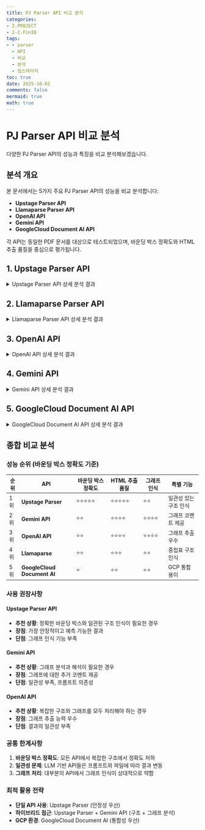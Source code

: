 ```yaml
---
title: PJ Parser API 비교 분석
categories:
- 2.PROJECT
- 2-2.FinIQ
tags:
- - parser
  - API
  - 비교
  - 분석
  - 업스테이지
toc: true
date: 2025-10-02
comments: false
mermaid: true
math: true
---
```

# PJ Parser API 비교 분석

다양한 PJ Parser API의 성능과 특징을 비교 분석해보겠습니다.

##  분석 개요

본 문서에서는 5가지 주요 PJ Parser API의 성능을 비교 분석합니다:
- **Upstage Parser API**
- **Llamaparse Parser API** 
- **OpenAI API**
- **Gemini API**
- **GoogleCloud Document AI API**

각 API는 동일한 PDF 문서를 대상으로 테스트되었으며, 바운딩 박스 정확도와 HTML 추출 품질을 중심으로 평가됩니다.

## 1. Upstage Parser API

<details>
<summary> Upstage Parser API 상세 분석 결과</summary>

###  장점: 객체 탐지 우수
- **일관성 있는 바운딩 박스**: 어노테이션 바운딩 박스 결과가 가장 일관성 있게 탐지되며, HTML 결과에서 테이블 구조를 정확하게 인식

<details>
<summary> 원본 PDF 1페이지 - 바운딩 박스 분석 결과</summary>

![Upstage Parser 바운딩 박스 결과](/assets/images/posts_img/PJ/1_parser_upstage_bbox.PNG)
</details>

<details>
<summary> HTML 추출 결과</summary>

![Upstage Parser HTML 추출 결과 1](/assets/images/posts_img/PJ/1_parser_upstage_bbox_내용.PNG)

![Upstage Parser HTML 추출 결과 2](/assets/images/posts_img/PJ/1_parser_upstage_bbox_내용2.PNG)
</details>

###  한계: 복잡한 구조 처리
- **이중 구조 표 처리**: 복잡한 이중 구조 표에서 바운딩 박스 정확도가 떨어지지만, <span style="color: #e74c3c; font-weight: bold;">HTML 결과에서는 중첩표를 정확하게 탐지</span>

<details>
<summary> 원본 PDF 2페이지 - 중첩표 바운딩 박스 분석</summary>

![Upstage Parser 중첩표 바운딩 박스 결과](/assets/images/posts_img/PJ/1_parser_upstage_bbox2.PNG)
</details>

<details>
<summary> HTML 추출 결과</summary>

![Upstage Parser 중첩표 HTML 추출 결과](/assets/images/posts_img/PJ/1_parser_upstage_bbox2_분석.PNG)
</details>

###  한계: 그래프 인식 부족
- **중첩 표 내 그래프**: 중첩 표 안에 있는 그래프를 인식하지 못함 

<details>
<summary> 원본 PDF 3페이지 - 그래프 바운딩 박스 분석</summary>

![Upstage Parser 그래프 바운딩 박스 결과](/assets/images/posts_img/PJ/1_parser_upstage_bbox3.PNG)
</details>

<details>
<summary> HTML 추출 결과</summary>

![Upstage Parser 그래프 HTML 추출 결과](/assets/images/posts_img/PJ/1_parser_upstage_bbox3_분석.PNG)
</details>

</details>

## 2. Llamaparse Parser API

<details>
<summary> Llamaparse Parser API 상세 분석 결과</summary>

###  한계: 기본 표 처리 부족
- **표 처리**: 바운딩 박스가 부정확하며, 단일 표 형식에서도 정확한 추출이 어려움

<details>
<summary> 원본 PDF 1페이지 - 바운딩 박스 분석 결과</summary>

![Llamaparse Parser 바운딩 박스 결과](/assets/images/posts_img/PJ/02_Llamaparse_bbox.PNG)
</details>

<details>
<summary> HTML 추출 결과</summary>

![Llamaparse Parser HTML 추출 결과](/assets/images/posts_img/PJ/02_Llamaparse_bbox_분석.PNG)
</details>

###  혼재된 결과: 중첩표 처리
- **표 처리**: 바운딩 박스가 부정확하며 중첩표 구조에서 내용이 한 칸씩 밀림 <span style="color: #e74c3c; font-weight: bold;">(빨간색 표시)</span><br>
- **긍정적 측면**: 중첩표 구조 자체는 정확하게 인식 <span style="color: #3498db; font-weight: bold;">(파란색 표시)</span>

<details>
<summary> 원본 PDF 2페이지 - 중첩표 바운딩 박스 분석</summary>

![Llamaparse Parser 중첩표 바운딩 박스 결과](/assets/images/posts_img/PJ/02_Llamaparse_bbox2.PNG)
</details>

<details>
<summary> HTML 추출 결과</summary>

![Llamaparse Parser 중첩표 HTML 추출 결과](/assets/images/posts_img/PJ/02_Llamaparse_bbox2_분석.PNG)
</details>
</details>


## 3. OpenAI API

<details>
<summary> OpenAI API 상세 분석 결과</summary>

###  한계: 일관성 부족
- **표 처리**: 바운딩 박스가 부정확하며 프롬프트와 PDF 파일에 따라 결과가 달라짐
- **일관성 문제**: 추출 결과의 일관성과 정확성이 떨어짐
- **긍정적 측면**: HTML 추출에서는 중첩표 테이블을 정확하게 인식하고 복잡한 구조도 잘 처리
<details>
<summary> 원본 PDF 1,2페이지 - 바운딩 박스 분석 결과</summary>

![OpenAI API 바운딩 박스 결과 1](/assets/images/posts_img/PJ/03_openAI_bbox.PNG)
![OpenAI API 바운딩 박스 결과 2](/assets/images/posts_img/PJ/03_openAI_bbox2.PNG)
</details>

<details>
<summary> HTML 추출 결과</summary>

![OpenAI API HTML 추출 결과](/assets/images/posts_img/PJ/03_openAI_bbox_분석.PNG)
</details>

###  장점: 그래프 추출 가능
- **그래프 인식**: 바운딩 박스는 부정확하지만 HTML 추출에서 그래프를 정확하게 탐지하고 추출
<details>
<summary> 원본 PDF 3페이지 - 그래프 바운딩 박스 분석</summary>

![OpenAI API 그래프 바운딩 박스 결과](/assets/images/posts_img/PJ/03_openAI_bbox3.PNG)

</details>

<details>
<summary> HTML 추출 결과</summary>

![OpenAI API 그래프 HTML 추출 결과](/assets/images/posts_img/PJ/03_openAI_bbox_분석2.PNG)
</details>
</details>

</details>


## 4. Gemini API

<details>
<summary> Gemini API 상세 분석 결과</summary>

OpenAI API와 유사한 결과를 보이며, 차이점은 HTML 추출 결과에서 그래프의 내용을 파악하고 간단한 코멘트를 제공하는 점입니다.

###  한계: 일관성 부족
- **표 처리**: 바운딩 박스가 부정확하며 프롬프트와 PDF 파일에 따라 결과가 달라짐
- **일관성 문제**: 추출 결과의 일관성과 정확성이 떨어짐
- **긍정적 측면**: HTML 추출에서는 중첩표 테이블을 정확하게 인식하고 복잡한 구조도 잘 처리
<details>
<summary> 원본 PDF 1,2페이지 - 바운딩 박스 분석 결과</summary>

![Gemini API 바운딩 박스 결과 1](/assets/images/posts_img/PJ/04_Gemini_bbox.PNG)
![Gemini API 바운딩 박스 결과 2](/assets/images/posts_img/PJ/04_Gemini_bbox2.PNG)
</details>

<details>
<summary> HTML 추출 결과</summary>

![Gemini API HTML 추출 결과](/assets/images/posts_img/PJ/04_Gemini_bbox_분석1.PNG)
</details>

###  장점: 그래프 추출 및 코멘트 제공
- **그래프 인식**: 바운딩 박스는 부정확하지만 HTML 추출에서 그래프를 정확하게 탐지하고 추출
- **추가 기능**: 그래프 내용을 파악하여 간단한 코멘트를 제공하는 차별화된 기능
<details>
<summary> 원본 PDF 3페이지 - 그래프 바운딩 박스 분석</summary>

![Gemini API 그래프 바운딩 박스 결과](/assets/images/posts_img/PJ/04_Gemini_bbox3.PNG)

</details>

<details>
<summary> HTML 추출 결과</summary>

![Gemini API 그래프 HTML 추출 결과](/assets/images/posts_img/PJ/04_Gemini_bbox_분석2.PNG)
</details>
</details>

</details>


## 5. GoogleCloud Document AI API

<details>
<summary> GoogleCloud Document AI API 상세 분석 결과</summary>

GCP 환경을 이용하는 경우에는 GoogleCloud Document AI API 사용을 고려할 수 있습니다.

###  한계: 구조적 처리 부족
- **표 처리**: 바운딩 박스가 부정확하며, HTML/TXT 추출 결과가 나열식으로 출력됨
- **구조 문제**: 테이블을 별도로 정리하지 않아 청킹과 데이터 중복 문제가 예상됨
<details>
<summary> 원본 PDF 1,2페이지 - 바운딩 박스 분석 결과</summary>

![GoogleCloud Document AI 바운딩 박스 결과 1](/assets/images/posts_img/PJ/05_GoogleCloud_DocumentAI_bbox.PNG)
![GoogleCloud Document AI 바운딩 박스 결과 2](/assets/images/posts_img/PJ/05_GoogleCloud_DocumentAI_bbox2.PNG)
</details>

<details>
<summary> HTML 추출 결과</summary>

![GoogleCloud Document AI HTML 추출 결과](/assets/images/posts_img/PJ/05_GoogleCloud_DocumentAI_bbox_분석.PNG)

</details>

###  혼재된 결과: 그래프 추출
- **그래프 처리**: 바운딩 박스는 부정확하지만 HTML/TXT 추출에서 그래프를 탐지
- **데이터 문제**: 추출된 데이터와 누락된 데이터가 혼재되어 있음
- **구조적 한계**: 나열식 출력으로 인한 청킹과 데이터 중복 문제 지속
<details>
<summary> 원본 PDF 3페이지 - 그래프 바운딩 박스 분석</summary>

![GoogleCloud Document AI 그래프 바운딩 박스 결과](/assets/images/posts_img/PJ/05_GoogleCloud_DocumentAI_bbox3.PNG)

</details>

<details>
<summary> HTML 추출 결과</summary>

![GoogleCloud Document AI 그래프 HTML 추출 결과](/assets/images/posts_img/PJ/05_GoogleCloud_DocumentAI_bbox_분석3.PNG)

</details>
</details>

</details>

##  종합 비교 분석

###  성능 순위 (바운딩 박스 정확도 기준)

| 순위 | API | 바운딩 박스 정확도 | HTML 추출 품질 | 그래프 인식 | 특별 기능 |
|------|-----|------------------|---------------|------------|----------|
| 1위 | **Upstage Parser** | ⭐⭐⭐⭐⭐ | ⭐⭐⭐⭐⭐ | ⭐⭐ | 일관성 있는 구조 인식 |
| 2위 | **Gemini API** | ⭐⭐ | ⭐⭐⭐⭐ | ⭐⭐⭐⭐ | 그래프 코멘트 제공 |
| 3위 | **OpenAI API** | ⭐⭐ | ⭐⭐⭐⭐ | ⭐⭐⭐⭐ | 그래프 추출 우수 |
| 4위 | **Llamaparse** | ⭐⭐ | ⭐⭐⭐ | ⭐⭐ | 중첩표 구조 인식 |
| 5위 | **GoogleCloud Document AI** | ⭐ | ⭐⭐ | ⭐⭐ | GCP 통합 용이 |

###  사용 권장사항

#### **Upstage Parser API** 
- **추천 상황**: 정확한 바운딩 박스와 일관된 구조 인식이 필요한 경우
- **장점**: 가장 안정적이고 예측 가능한 결과
- **단점**: 그래프 인식 기능 부족

#### **Gemini API**
- **추천 상황**: 그래프 분석과 해석이 필요한 경우
- **장점**: 그래프에 대한 추가 코멘트 제공
- **단점**: 일관성 부족, 프롬프트 의존성

#### **OpenAI API**
- **추천 상황**: 복잡한 구조와 그래프를 모두 처리해야 하는 경우
- **장점**: 그래프 추출 능력 우수
- **단점**: 결과의 일관성 부족

###  공통 한계사항

1. **바운딩 박스 정확도**: 모든 API에서 복잡한 구조에서 정확도 저하
2. **일관성 문제**: LLM 기반 API들은 프롬프트와 파일에 따라 결과 변동
3. **그래프 처리**: 대부분의 API에서 그래프 인식이 상대적으로 약함

###  최적 활용 전략

- **단일 API 사용**: Upstage Parser (안정성 우선)
- **하이브리드 접근**: Upstage Parser + Gemini API (구조 + 그래프 분석)
- **GCP 환경**: GoogleCloud Document AI (통합성 우선)
